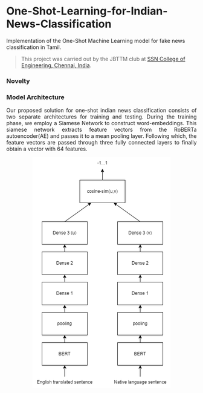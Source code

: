 # One-Shot-Learning-for-Indian-News-Classification
Implementation of the One-Shot Machine Learning model for fake news classification in Tamil.
> This project was carried out by the JBTTM club at [SSN College of Engineering, Chennai, India](https://www.ssn.edu.in/college-of-engineering/computer-science-and-engineering-department-ssn-institutions/).


### Novelty



### Model Architecture
<div style="text-align: justify">
Our proposed solution for one-shot indian news classification consists of two separate architectures for training and testing. During the training phase, we employ a Siamese Network to construct word-embeddings. This siamese network extracts feature vectors from the RoBERTa autoencoder(AE) and passes it to a mean pooling layer. Following which, the feature vectors are passed through three fully connected layers to finally obtain a vector with 64 features.
</div>

<p align='center'>
  <img src='https://github.com/AAnirudh07/One-Shot-Learning-for-Indian-News-Classification/blob/main/Code/assets/Siamese-Network-Training.png' style='height: 40%'>
</p>
